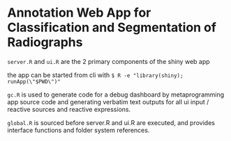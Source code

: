 # Annotation Web App for Classification and Segmentation of Radiographs
`server.R` and `ui.R` are the 2 primary components of the shiny web app

the app can be started from cli with `$ R -e "library(shiny); runApp(\"$PWD\")"`

`gc.R` is used to generate code for a debug dashboard by metaprogramming app source
code and generating verbatim text outputs for all ui input / reactive sources and
reactive expressions.

`global.R` is sourced before server.R and ui.R are executed, and provides interface
functions and folder system references.
